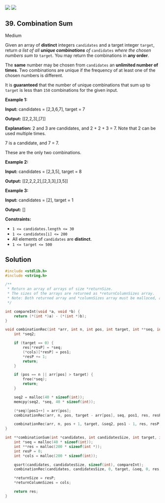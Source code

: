 [![](https://img.shields.io/github/stars/LeetCode-in-C/LeetCode-in-C?label=Stars&style=flat-square)](https://github.com/LeetCode-in-C/LeetCode-in-C)
[![](https://img.shields.io/github/forks/LeetCode-in-C/LeetCode-in-C?label=Fork%20me%20on%20GitHub%20&style=flat-square)](https://github.com/LeetCode-in-C/LeetCode-in-C/fork)

## 39\. Combination Sum

Medium

Given an array of **distinct** integers `candidates` and a target integer `target`, return _a list of all **unique combinations** of_ `candidates` _where the chosen numbers sum to_ `target`_._ You may return the combinations in **any order**.

The **same** number may be chosen from `candidates` an **unlimited number of times**. Two combinations are unique if the frequency of at least one of the chosen numbers is different.

It is **guaranteed** that the number of unique combinations that sum up to `target` is less than `150` combinations for the given input.

**Example 1:**

**Input:** candidates = [2,3,6,7], target = 7

**Output:** [[2,2,3],[7]]

**Explanation:** 
2 and 3 are candidates, and 2 + 2 + 3 = 7. Note that 2 can be used multiple times.

7 is a candidate, and 7 = 7. 

These are the only two combinations.

**Example 2:**

**Input:** candidates = [2,3,5], target = 8

**Output:** [[2,2,2,2],[2,3,3],[3,5]]

**Example 3:**

**Input:** candidates = [2], target = 1

**Output:** []

**Constraints:**

*   `1 <= candidates.length <= 30`
*   `1 <= candidates[i] <= 200`
*   All elements of `candidates` are **distinct**.
*   `1 <= target <= 500`

## Solution

```c
#include <stdlib.h>
#include <string.h>

/**
 * Return an array of arrays of size *returnSize.
 * The sizes of the arrays are returned as *returnColumnSizes array.
 * Note: Both returned array and *columnSizes array must be malloced, assume caller calls free().
 */

int compareInt(void *a, void *b) {
    return (*(int *)a) - (*(int *)b);
}

void combinationRec(int *arr, int n, int pos, int target, int **seq, int pos1, int **res, int *resP, int **cols) {
    int *seq2;

    if (target == 0) {
        res[*resP] = *seq;
        (*cols)[*resP] = pos1;
        *resP += 1;
        return;
    }

    if (pos == n || arr[pos] > target) {
        free(*seq);
        return;
    }

    seq2 = malloc(40 * sizeof(int));
    memcpy(seq2, *seq, 40 * sizeof(int));

    (*seq)[pos1++] = arr[pos];
    combinationRec(arr, n, pos, target - arr[pos], seq, pos1, res, resP, cols);

    combinationRec(arr, n, pos + 1, target, &seq2, pos1 - 1, res, resP, cols);
}

int **combinationSum(int *candidates, int candidatesSize, int target, int *returnSize, int **returnColumnSizes) {
    int *seq = malloc(40 * sizeof(int));
    int **res = malloc(200 * sizeof(int *));
    int resP = 0;
    int *cols = malloc(200 * sizeof(int));

    qsort(candidates, candidatesSize, sizeof(int), compareInt);
    combinationRec(candidates, candidatesSize, 0, target, &seq, 0, res, &resP, &cols);

    *returnSize = resP;
    *returnColumnSizes = cols;

    return res;
}
```